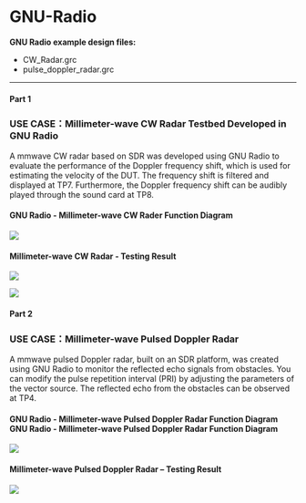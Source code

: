 # GNU-Radio

**GNU Radio example design files:**
- CW_Radar.grc
- pulse_doppler_radar.grc

------------

#### Part 1
### USE CASE：Millimeter-wave CW Radar Testbed Developed in GNU Radio
A mmwave CW radar based on SDR was developed using GNU Radio to evaluate the performance of the Doppler frequency shift, which is used for estimating the velocity of the DUT. The frequency shift is filtered and displayed at TP7. Furthermore, the Doppler frequency shift can be audibly played through the sound card at TP8.

#### GNU Radio - Millimeter-wave CW Rader Function Diagram
[![](https://tmytekfiles.s3.ap-northeast-1.amazonaws.com/files/GNU_Radio-Millimeter-wave_CE_Radar_Function_Diagram.png)](https://tmytekfiles.s3.ap-northeast-1.amazonaws.com/files/GNU_Radio-Millimeter-wave_CE_Radar_Function_Diagram.png)

#### Millimeter-wave CW Radar - Testing Result
[![](https://tmytekfiles.s3.ap-northeast-1.amazonaws.com/files/Millimeter-wave_CW+Radar-Testing_Result.png)](https://tmytekfiles.s3.ap-northeast-1.amazonaws.com/files/Millimeter-wave_CW+Radar-Testing_Result.png)

[![](https://tmytekfiles.s3.ap-northeast-1.amazonaws.com/files/Millimeter-wave_CW+Radar-Testing_Result_2.png)](https://tmytekfiles.s3.ap-northeast-1.amazonaws.com/files/Millimeter-wave_CW+Radar-Testing_Result_2.png)

#### Part 2
### USE CASE：Millimeter-wave Pulsed Doppler Radar
A mmwave pulsed Doppler radar, built on an SDR platform, was created using GNU Radio to monitor the reflected echo signals from obstacles. You can modify the pulse repetition interval (PRI) by adjusting the parameters of the vector source. The reflected echo from the obstacles can be observed at TP4.

#### GNU Radio - Millimeter-wave Pulsed Doppler Radar Function Diagram GNU Radio - Millimeter-wave Pulsed Doppler Radar Function Diagram 
[![](https://tmytekfiles.s3.ap-northeast-1.amazonaws.com/files/GNU_Radio-Millimeter-wave_Pulsed_Doppler_Radar_Function_Diagram.png)](https://tmytekfiles.s3.ap-northeast-1.amazonaws.com/files/GNU_Radio-Millimeter-wave_Pulsed_Doppler_Radar_Function_Diagram.png)

#### Millimeter-wave Pulsed Doppler Radar – Testing Result
[![](https://tmytekfiles.s3.ap-northeast-1.amazonaws.com/files/Millimeter-wave_Pulsed_Doppler_Radar-Testing_Result.png)](https://tmytekfiles.s3.ap-northeast-1.amazonaws.com/files/Millimeter-wave_Pulsed_Doppler_Radar-Testing_Result.png)

